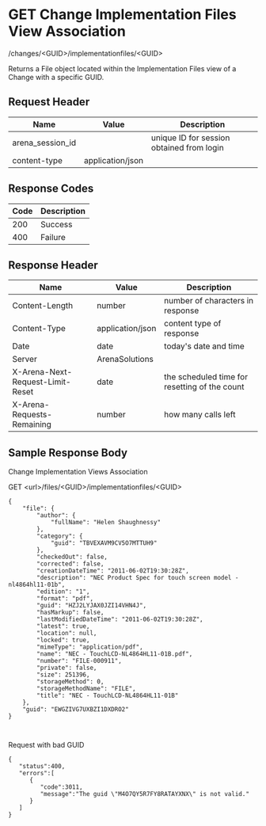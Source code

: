 # GET Change Implementation Files View Association
/changes/&lt;GUID&gt;/implementationfiles/&lt;GUID&gt;

Returns a File object located within the Implementation Files view of a Change with a specific GUID. 

## Request Header

| Name<br> | Value<br> | Description<br> |
|  --- |  --- |  --- | 
| arena_session_id<br> |   | unique ID for session obtained from login<br> |
| content-type<br> | application/json<br> |   |

## Response Codes

| Code<br> | Description<br> |
|  --- |  --- | 
| 200<br> | Success<br> |
| 400<br> | Failure<br> |

## Response Header

| Name<br> | Value<br> | Description<br> |
|  --- |  --- |  --- | 
| Content-Length<br> | number<br> | number of characters in response<br> |
| Content-Type<br> | application/json<br> | content type of response<br> |
| Date<br> | date<br> | today's date and time<br> |
| Server<br> | ArenaSolutions<br> |   |
| X-Arena-Next-Request-Limit-Reset<br> | date<br> | the scheduled time for resetting of the count<br> |
| X-Arena-Requests-Remaining<br> | number<br> | how many calls left<br> |

## Sample Response Body
Change Implementation Views  Association

GET &lt;url&gt;/files/&lt;GUID&gt;/implementationfiles/&lt;GUID&gt;

```
{
    "file": {
        "author": {
            "fullName": "Helen Shaughnessy"
        },
        "category": {
            "guid": "TBVEXAVM9CV5O7MTTUH9"
        },
        "checkedOut": false,
        "corrected": false,
        "creationDateTime": "2011-06-02T19:30:28Z",
        "description": "NEC Product Spec for touch screen model - nl4864hl11-01b",
        "edition": "1",
        "format": "pdf",
        "guid": "HZJ2LYJAX0JZI14VHN4J",
        "hasMarkup": false,
        "lastModifiedDateTime": "2011-06-02T19:30:28Z",
        "latest": true,
        "location": null,
        "locked": true,
        "mimeType": "application/pdf",
        "name": "NEC - TouchLCD-NL4864HL11-01B.pdf",
        "number": "FILE-000911",
        "private": false,
        "size": 251396,
        "storageMethod": 0,
        "storageMethodName": "FILE",
        "title": "NEC - TouchLCD-NL4864HL11-01B"
    },
    "guid": "EWGZIVG7UXBZI1DXDRO2"
}

 
```
Request with bad GUID

```
{  
   "status":400,
   "errors":[  
      {  
         "code":3011,
         "message":"The guid \"M4O7QY5R7FY8RATAYXNX\" is not valid."
      }
   ]
}
```
